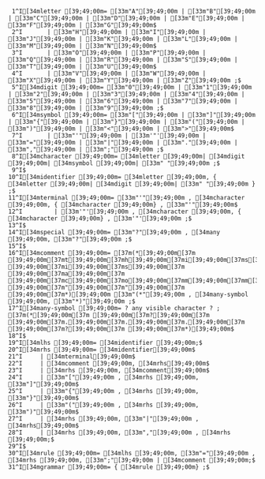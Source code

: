      1^I[34mletter [39;49;00m= [33m"A"[39;49;00m | [33m"B"[39;49;00m | [33m"C"[39;49;00m | [33m"D"[39;49;00m | [33m"E"[39;49;00m | [33m"F"[39;49;00m | [33m"G"[39;49;00m$
     2^I       | [33m"H"[39;49;00m | [33m"I"[39;49;00m | [33m"J"[39;49;00m | [33m"K"[39;49;00m | [33m"L"[39;49;00m | [33m"M"[39;49;00m | [33m"N"[39;49;00m$
     3^I       | [33m"O"[39;49;00m | [33m"P"[39;49;00m | [33m"Q"[39;49;00m | [33m"R"[39;49;00m | [33m"S"[39;49;00m | [33m"T"[39;49;00m | [33m"U"[39;49;00m$
     4^I       | [33m"V"[39;49;00m | [33m"W"[39;49;00m | [33m"X"[39;49;00m | [33m"Y"[39;49;00m | [33m"Z"[39;49;00m ;$
     5^I[34mdigit [39;49;00m= [33m"0"[39;49;00m | [33m"1"[39;49;00m | [33m"2"[39;49;00m | [33m"3"[39;49;00m | [33m"4"[39;49;00m | [33m"5"[39;49;00m | [33m"6"[39;49;00m | [33m"7"[39;49;00m | [33m"8"[39;49;00m | [33m"9"[39;49;00m ;$
     6^I[34msymbol [39;49;00m= [33m"["[39;49;00m | [33m"]"[39;49;00m | [33m"{"[39;49;00m | [33m"}"[39;49;00m | [33m"("[39;49;00m | [33m")"[39;49;00m | [33m"<"[39;49;00m | [33m">"[39;49;00m$
     7^I       | [33m"'"[39;49;00m | [33m'"'[39;49;00m | [33m"="[39;49;00m | [33m"|"[39;49;00m | [33m"."[39;49;00m | [33m","[39;49;00m | [33m";"[39;49;00m ;$
     8^I[34mcharacter [39;49;00m= [34mletter [39;49;00m| [34mdigit [39;49;00m| [34msymbol [39;49;00m| [33m" "[39;49;00m ;$
     9^I$
    10^I[34midentifier [39;49;00m= [34mletter [39;49;00m, { [34mletter [39;49;00m| [34mdigit [39;49;00m| [33m" "[39;49;00m } ;$
    11^I[34mterminal [39;49;00m= [33m"'"[39;49;00m , [34mcharacter [39;49;00m, { [34mcharacter [39;49;00m} , [33m"'"[39;49;00m$
    12^I         | [33m'"'[39;49;00m , [34mcharacter [39;49;00m, { [34mcharacter [39;49;00m} , [33m'"'[39;49;00m ;$
    13^I$
    14^I[34mspecial [39;49;00m= [33m"?"[39;49;00m , [34many [39;49;00m, [33m"?"[39;49;00m ;$
    15^I$
    16^I[34mcomment [39;49;00m= [37m(*[39;49;00m[37m [39;49;00m[37mt[39;49;00m[37mh[39;49;00m[37mi[39;49;00m[37ms[39;49;00m[37m [39;49;00m[37mi[39;49;00m[37ms[39;49;00m[37m [39;49;00m[37ma[39;49;00m[37m [39;49;00m[37mc[39;49;00m[37mo[39;49;00m[37mm[39;49;00m[37mm[39;49;00m[37me[39;49;00m[37mn[39;49;00m[37mt[39;49;00m[37m [39;49;00m[37m"[39;49;00m[37m"[39;49;00m[37m [39;49;00m[37m*)[39;49;00m [33m"(*"[39;49;00m , [34many-symbol [39;49;00m, [33m"*)"[39;49;00m ;$
    17^I[34many-symbol [39;49;00m= ? any visible character ? ; [37m(*[39;49;00m[37m [39;49;00m[37m?[39;49;00m[37m [39;49;00m[37m.[39;49;00m[37m.[39;49;00m[37m.[39;49;00m[37m [39;49;00m[37m?[39;49;00m[37m [39;49;00m[37m*)[39;49;00m$
    18^I$
    19^I[34mlhs [39;49;00m= [34midentifier [39;49;00m;$
    20^I[34mrhs [39;49;00m= [34midentifier[39;49;00m$
    21^I     | [34mterminal[39;49;00m$
    22^I     | [34mcomment [39;49;00m, [34mrhs[39;49;00m$
    23^I     | [34mrhs [39;49;00m, [34mcomment[39;49;00m$
    24^I     | [33m"["[39;49;00m , [34mrhs [39;49;00m, [33m"]"[39;49;00m$
    25^I     | [33m"{"[39;49;00m , [34mrhs [39;49;00m, [33m"}"[39;49;00m$
    26^I     | [33m"("[39;49;00m , [34mrhs [39;49;00m, [33m")"[39;49;00m$
    27^I     | [34mrhs [39;49;00m, [33m"|"[39;49;00m , [34mrhs[39;49;00m$
    28^I     | [34mrhs [39;49;00m, [33m","[39;49;00m , [34mrhs [39;49;00m;$
    29^I$
    30^I[34mrule [39;49;00m= [34mlhs [39;49;00m, [33m"="[39;49;00m , [34mrhs [39;49;00m, [33m";"[39;49;00m | [34mcomment [39;49;00m;$
    31^I[34mgrammar [39;49;00m= { [34mrule [39;49;00m} ;$
